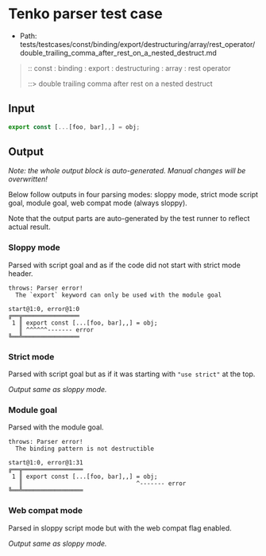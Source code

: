 # Tenko parser test case

- Path: tests/testcases/const/binding/export/destructuring/array/rest_operator/double_trailing_comma_after_rest_on_a_nested_destruct.md

> :: const : binding : export : destructuring : array : rest operator
>
> ::> double trailing comma after rest on a nested destruct

## Input

`````js
export const [...[foo, bar],,] = obj;
`````

## Output

_Note: the whole output block is auto-generated. Manual changes will be overwritten!_

Below follow outputs in four parsing modes: sloppy mode, strict mode script goal, module goal, web compat mode (always sloppy).

Note that the output parts are auto-generated by the test runner to reflect actual result.

### Sloppy mode

Parsed with script goal and as if the code did not start with strict mode header.

`````
throws: Parser error!
  The `export` keyword can only be used with the module goal

start@1:0, error@1:0
╔══╦════════════════
 1 ║ export const [...[foo, bar],,] = obj;
   ║ ^^^^^^------- error
╚══╩════════════════

`````

### Strict mode

Parsed with script goal but as if it was starting with `"use strict"` at the top.

_Output same as sloppy mode._

### Module goal

Parsed with the module goal.

`````
throws: Parser error!
  The binding pattern is not destructible

start@1:0, error@1:31
╔══╦═════════════════
 1 ║ export const [...[foo, bar],,] = obj;
   ║                                ^------- error
╚══╩═════════════════

`````


### Web compat mode

Parsed in sloppy script mode but with the web compat flag enabled.

_Output same as sloppy mode._

